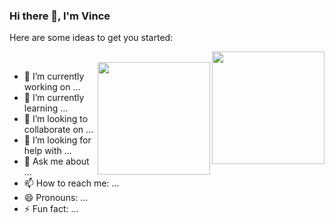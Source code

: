 ### Hi there 👋, I'm Vince

Here are some ideas to get you started:

<img align="right" height="180em" src="https://github-readme-stats.vercel.app/api?username=dev-techguy&show_icons=true&theme=radical" />
<br/>
<img align="right" height="180em" src="https://github-readme-stats.vercel.app/api/top-langs/?username=dev-techguy&layout=combact" />

- 🔭 I’m currently working on ...
- 🌱 I’m currently learning ...
- 👯 I’m looking to collaborate on ...
- 🤔 I’m looking for help with ...
- 💬 Ask me about ...
- 📫 How to reach me: ...
- 😄 Pronouns: ...
- ⚡ Fun fact: ...



